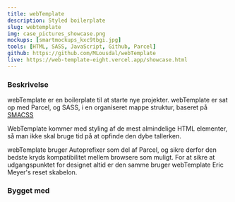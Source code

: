 ```yaml
---
title: webTemplate
description: Styled boilerplate
slug: webtemplate
img: case_pictures_showcase.png
mockups: [smartmockups_kxc9tbgi.jpg]
tools: [HTML, SASS, JavaScript, Github, Parcel]
github: https://github.com/MLousdal/webTemplate
live: https://web-template-eight.vercel.app/showcase.html
---
```


### Beskrivelse

webTemplate er en boilerplate til at starte nye projekter. webTemplate er sat op med Parcel, og SASS, i en organiseret mappe struktur, baseret på <a class="external-link" target="_blank" rel="noopener" href="http://smacss.com/">SMACSS</a>

WebTemplate kommer med styling af de mest almindelige HTML elementer, så man ikke skal bruge tid på at opfinde den dybe tallerken.

webTemplate bruger Autoprefixer som del af Parcel, og sikre derfor den bedste kryds kompatibilitet mellem browsere som muligt. For at sikre at udgangspunktet for designet altid er den samme bruger webTemplate Eric Meyer's reset skabelon.

### Bygget med

<v-tools :tools="tools"></v-tools>
